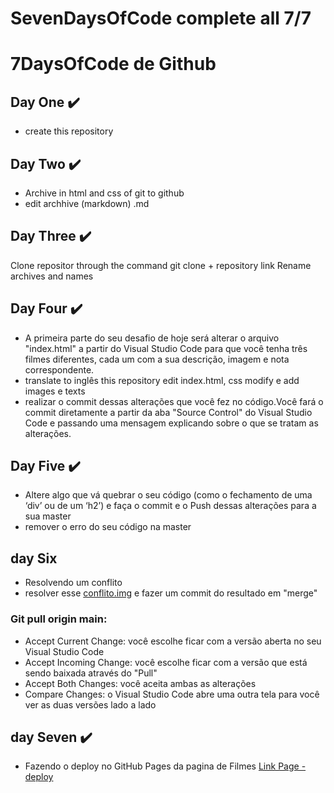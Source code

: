 # SevenDaysOfCode complete all 7/7 

# 7DaysOfCode de Github

## Day One ✔️

- create this repository

## Day Two ✔️
- Archive in html and css of git to github
- edit archhive (markdown) .md

## Day Three ✔️
Clone repositor through the command git clone + repository link
Rename archives and names

## Day Four ✔️

- A primeira parte do seu desafio de hoje será alterar o arquivo "index.html" a partir do Visual Studio Code para que você tenha três filmes diferentes, cada um com a sua descrição, imagem e nota correspondente.
- translate to inglês this repository
edit index.html, css modify e add images e texts
- realizar o commit dessas alterações que você fez no código.Você fará o commit diretamente a partir da aba "Source Control" do Visual Studio Code e passando uma mensagem explicando sobre o que se tratam as alterações. 

## Day Five ✔️

- Altere algo que vá quebrar o seu código (como o fechamento de uma ‘div’ ou de um ‘h2’) e faça o commit e o Push dessas alterações para a sua master
- remover o erro do seu código na master

## day Six 

-  Resolvendo um conflito
- resolver esse [conflito.img](https://github.com/mlopezlr/SevenDaysOfCode/blob/main/SevenDaysOfCode/conflito.jpg) e fazer um commit do resultado em "merge"

### Git pull origin main: 

* Accept Current Change: você escolhe ficar com a versão aberta no seu Visual Studio Code
* Accept Incoming Change: você escolhe ficar com a versão que está sendo baixada através do "Pull"
* Accept Both Changes: você aceita ambas as alterações
* Compare Changes: o Visual Studio Code abre uma outra tela para você ver as duas versões lado a lado

## day Seven ✔️

* Fazendo o deploy no GitHub Pages da pagina de Filmes
[Link Page - deploy](https://github.com/mlopezlr/SevenDaysOfCode/index.html)
